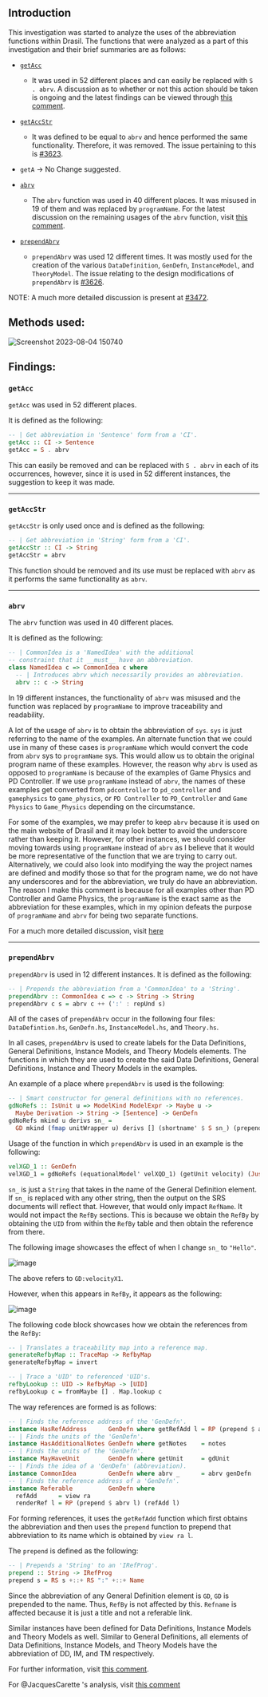 ## Introduction

This investigation was started to analyze the uses of the abbreviation functions within Drasil. The functions that were analyzed as a part of this investigation and their brief summaries are as follows:
* [`getAcc`](https://github.com/JacquesCarette/Drasil/wiki/Investigation-of-Abbreviation-Functions#getacc)
  * It was used in 52 different places and can easily be replaced with `S . abrv`. A discussion as to whether or not this action should be taken is ongoing and the latest findings can be viewed through [this comment](https://github.com/JacquesCarette/Drasil/issues/3472#issuecomment-1675229741).

* [`getAccStr`](https://github.com/JacquesCarette/Drasil/wiki/Investigation-of-Abbreviation-Functions#getaccstr)
  * It was defined to be equal to `abrv` and hence performed the same functionality. Therefore, it was removed. The issue pertaining to this is [#3623](https://github.com/JacquesCarette/Drasil/issues/3623).
* `getA` -> No Change suggested.
* [`abrv`](https://github.com/JacquesCarette/Drasil/wiki/Investigation-of-Abbreviation-Functions#abrv)
  * The `abrv` function was used in 40 different places. It was misused in 19 of them and was replaced by `programName`. For the latest discussion on the remaining usages of the `abrv` function, visit [this comment](https://github.com/JacquesCarette/Drasil/issues/3472#issuecomment-1677597843).
* [`prependAbrv`](https://github.com/JacquesCarette/Drasil/wiki/Investigation-of-Abbreviation-Functions#prependabrv)
  * `prependAbrv` was used 12 different times. It was mostly used for the creation of the various `DataDefinition`, `GenDefn`, `InstanceModel`, and `TheoryModel`. The issue relating to the design modifications of `prependAbrv` is [#3626](https://github.com/JacquesCarette/Drasil/issues/3626).

NOTE: A much more detailed discussion is present at [#3472](https://github.com/JacquesCarette/Drasil/issues/3472).

## Methods used:

![Screenshot 2023-08-04 150740](https://github.com/JacquesCarette/Drasil/assets/110783820/3dea7860-baee-4730-bb00-2a1bdd112690)

## Findings:

### `getAcc`

`getAcc` was used in 52 different places.

It is defined as the following:

```Haskell
-- | Get abbreviation in 'Sentence' form from a 'CI'.
getAcc :: CI -> Sentence
getAcc = S . abrv
```

This can easily be removed and can be replaced with `S . abrv` in each of its occurrences, however, since it is used in 52 different instances, the suggestion to keep it was made.

***

### `getAccStr`

`getAccStr` is only used once and is defined as the following:

```Haskell
-- | Get abbreviation in 'String' form from a 'CI'.
getAccStr :: CI -> String
getAccStr = abrv
```

This function should be removed and its use must be replaced with `abrv` as it performs the same functionality as `abrv`.

***

### `abrv`

The `abrv` function was used in 40 different places. 

It is defined as the following:

```Haskell
-- | CommonIdea is a 'NamedIdea' with the additional
-- constraint that it __must__ have an abbreviation.
class NamedIdea c => CommonIdea c where
  -- | Introduces abrv which necessarily provides an abbreviation.
  abrv :: c -> String
```

In 19 different instances, the functionality of `abrv` was misused and the function was replaced by `programName` to improve traceability and readability.

A lot of the usage of `abrv` is to obtain the abbreviation of `sys`. `sys` is just referring to the name of the examples. An alternate function that we could use in many of these cases is `programName` which would convert the code from `abrv` sys to `programName`  sys. This would allow us to obtain the original program name of these examples. However, the reason why `abrv` is used as opposed to `programName` is because of the examples of Game Physics and PD Controller. If we use `programName` instead of `abrv`, the names of these examples get converted from `pdcontroller` to `pd_controller` and `gamephysics` to `game_physics`, or `PD Controller` to `PD_Controller` and `Game Physics` to `Game_Physics` depending on the circumstance.

For some of the examples, we may prefer to keep `abrv` because it is used on the main website of Drasil and it may look better to avoid the underscore rather than keeping it. However, for other instances, we should consider moving towards using `programName` instead of `abrv` as I believe that it would be more representative of the function that we are trying to carry out. Alternatively, we could also look into modifying the way the project names are defined and modify those so that for the program name, we do not have any underscores and for the abbreviation, we truly do have an abbreviation. The reason I make this comment is because for all examples other than PD Controller and Game Physics, the `programName` is the exact same as the abbreviation for these examples, which in my opinion defeats the purpose of `programName` and `abrv` for being two separate functions.

For a much more detailed discussion, visit [here](https://github.com/JacquesCarette/Drasil/issues/3472#issuecomment-1638883175)

***

### `prependAbrv`

`prependAbrv` is used in 12 different instances. It is defined as the following:

```Haskell
-- | Prepends the abbreviation from a 'CommonIdea' to a 'String'.
prependAbrv :: CommonIdea c => c -> String -> String
prependAbrv c s = abrv c ++ (':' : repUnd s)
```

All of the cases of `prependAbrv` occur in the following four files: `DataDefintion.hs`, `GenDefn.hs`, `InstanceModel.hs`, and `Theory.hs`.

In all cases, `prependAbrv` is used to create labels for the Data Definitions, General Definitions, Instance Models, and Theory Models elements. The functions in which they are used to create the said Data Definitions, General Definitions, Instance and Theory Models in the examples. 

An example of a place where `prependAbrv` is used is the following: 

```Haskell
-- | Smart constructor for general definitions with no references.
gdNoRefs :: IsUnit u => ModelKind ModelExpr -> Maybe u ->
  Maybe Derivation -> String -> [Sentence] -> GenDefn
gdNoRefs mkind u derivs sn_ = 
  GD mkind (fmap unitWrapper u) derivs [] (shortname' $ S sn_) (prependAbrv genDefn sn_)
```

Usage of the function in which `prependAbrv` is used in an example is the following:

```Haskell
velXGD_1 :: GenDefn
velXGD_1 = gdNoRefs (equationalModel' velXQD_1) (getUnit velocity) (Just velXDeriv_1) "velocityX1" [{-Notes-}]
```

`sn_` is just a `String` that takes in the name of the General Definition element. If `sn_` is replaced with any other string, then the output on the SRS documents will reflect that. However, that would only impact `RefName`. It would not impact the `RefBy` sections. This is because we obtain the `RefBy` by obtaining the `UID` from within the `RefBy` table and then obtain the reference from there.

The following image showcases the effect of when I change `sn_` to `"Hello"`. 

![image](https://github.com/JacquesCarette/Drasil/assets/110783820/5a4b0850-769d-4b87-a1f6-097d30d175c6)

The above refers to `GD:velocityX1`.

However, when this appears in `RefBy`, it appears as the following: 

![image](https://github.com/JacquesCarette/Drasil/assets/110783820/c4ef47ca-557c-4b79-a1d0-487732bddfbc)

The following code block showcases how we obtain the references from the `RefBy`:

```Haskell
-- | Translates a traceability map into a reference map.
generateRefbyMap :: TraceMap -> RefbyMap
generateRefbyMap = invert

-- | Trace a 'UID' to referenced 'UID's.
refbyLookup :: UID -> RefbyMap -> [UID]
refbyLookup c = fromMaybe [] . Map.lookup c
```

The way references are formed is as follows:

```Haskell
-- | Finds the reference address of the 'GenDefn'.
instance HasRefAddress      GenDefn where getRefAdd l = RP (prepend $ abrv l) (view ra l)
-- | Finds the units of the 'GenDefn'.
instance HasAdditionalNotes GenDefn where getNotes    = notes
-- | Finds the units of the 'GenDefn'.
instance MayHaveUnit        GenDefn where getUnit     = gdUnit
-- | Finds the idea of a 'GenDefn' (abbreviation).
instance CommonIdea         GenDefn where abrv _      = abrv genDefn
-- | Finds the reference address of a 'GenDefn'.
instance Referable          GenDefn where
  refAdd      = view ra
  renderRef l = RP (prepend $ abrv l) (refAdd l)
```

For forming references, it uses the `getRefAdd` function which first obtains the abbreviation and then uses the `prepend` function to prepend that abbreviation to its name which is obtained by `view ra l`. 

The `prepend` is defined as the following:

```Haskell
-- | Prepends a 'String' to an 'IRefProg'.
prepend :: String -> IRefProg
prepend s = RS s +::+ RS ":" +::+ Name
```

Since the abbreviation of any General Definition element is `GD`, `GD` is prepended to the name. Thus, `RefBy` is not affected by this. `Refname` is affected because it is just a title and not a referable link. 

Similar instances have been defined for Data Definitions, Instance Models and Theory Models as well. Similar to General Definitions, all elements of Data Definitions, Instance Models, and Theory Models have the abbreviation of DD, IM, and TM respectively. 

For further information, visit [this comment](https://github.com/JacquesCarette/Drasil/issues/3472#issuecomment-1659138312).

 For @JacquesCarette 's analysis, visit [this comment](https://github.com/JacquesCarette/Drasil/issues/3472#issuecomment-1664255121)

